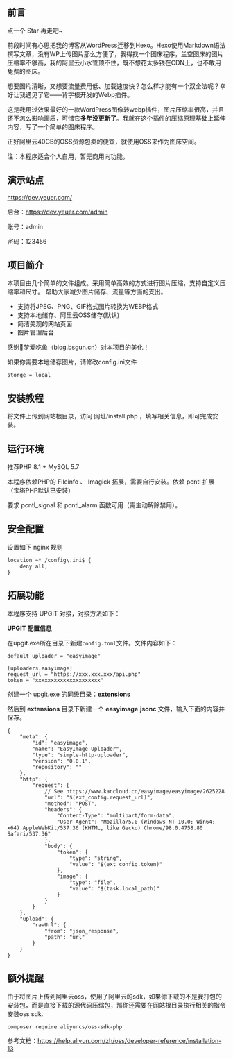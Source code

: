 ## **前言**
点一个 Star 再走吧~

前段时间有心思把我的博客从WordPress迁移到Hexo。Hexo使用Markdown语法撰写文章，没有WP上传图片那么方便了，我得找一个图床程序，兰空图床的图片压缩率不够高，我的阿里云小水管顶不住，既不想花太多钱在CDN上，也不敢用免费的图床。

想要图片清晰，又想要流量费用低、加载速度快？怎么样才能有一个双全法呢？幸好让我遇见了它——背字根开发的Webp插件。

这是我用过效果最好的一款WordPress图像转webp插件，图片压缩率很高，并且还不怎么影响画质，可惜它**多年没更新了**。我就在这个插件的压缩原理基础上延伸内容，写了一个简单的图床程序。

正好阿里云40GB的OSS资源包卖的便宜，就使用OSS来作为图床空间。

注：本程序适合个人自用，暂无商用向功能。
## **演示站点**
https://dev.yeuer.com/

后台：https://dev.yeuer.com/admin

账号：admin

密码：123456
## **项目简介**
本项目由几个简单的文件组成。采用简单高效的方式进行图片压缩，支持自定义压缩率和尺寸。
帮助大家减少图片储存、流量等方面的支出。


* 支持将JPEG、PNG、GIF格式图片转换为WEBP格式
* 支持本地储存、阿里云OSS储存(默认)
* 简洁美观的网站页面
* 图片管理后台

感谢🙏梦爱吃鱼（blog.bsgun.cn）对本项目的美化！

如果你需要本地储存图片，请修改config.ini文件
```
storge = local
```
## **安装教程**
将文件上传到网站根目录，访问  网址/install.php  ，填写相关信息，即可完成安装。
## **运行环境**
推荐PHP 8.1 + MySQL 5.7

本程序依赖PHP的 Fileinfo 、 Imagick 拓展，需要自行安装。依赖 pcntl 扩展（宝塔PHP默认已安装）

要求 pcntl_signal 和 pcntl_alarm 函数可用（需主动解除禁用）。

## **安全配置**
设置如下 nginx 规则
```
location ~* /config\.ini$ {
    deny all;
}
```
## **拓展功能**

本程序支持 UPGIT 对接，对接方法如下：

**UPGIT 配置信息**

在upgit.exe所在目录下新建`config.toml`文件。文件内容如下：
```
default_uploader = "easyimage"

[uploaders.easyimage]
request_url = "https://xxx.xxx.xxx/api.php"
token = "xxxxxxxxxxxxxxxxxxxxx"

```

创建一个 upgit.exe 的同级目录：**extensions**

然后到 **extensions** 目录下新建一个 **easyimage.jsonc** 文件，输入下面的内容并保存。
```
{
    "meta": {
        "id": "easyimage",
        "name": "EasyImage Uploader",
        "type": "simple-http-uploader",
        "version": "0.0.1",
        "repository": ""
    },
    "http": {
        "request": {
            // See https://www.kancloud.cn/easyimage/easyimage/2625228
            "url": "$(ext_config.request_url)",
            "method": "POST",
            "headers": {
                "Content-Type": "multipart/form-data",
                "User-Agent": "Mozilla/5.0 (Windows NT 10.0; Win64; x64) AppleWebKit/537.36 (KHTML, like Gecko) Chrome/98.0.4758.80 Safari/537.36"
            },
            "body": {
                "token": {
                    "type": "string",
                    "value": "$(ext_config.token)"
                },
                "image": {
                    "type": "file",
                    "value": "$(task.local_path)"
                }
            }
        }
    },
    "upload": {
        "rawUrl": {
            "from": "json_response",
            "path": "url"
        }
    }
}
```
## **额外提醒**
由于将图片上传到阿里云oss，使用了阿里云的sdk，如果你下载的不是我打包的安装包，而是直接下载的源代码压缩包，那你还需要在网站根目录执行相关的指令安装oss sdk.
```
composer require aliyuncs/oss-sdk-php
```
参考文档：https://help.aliyun.com/zh/oss/developer-reference/installation-13
